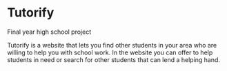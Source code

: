 # Tutorify
Final year high school project

Tutorify is a website that lets you find other students in your area who are willing  to help you with school work.
In the website you can offer to help students in need or search for other students that can lend a helping hand.

